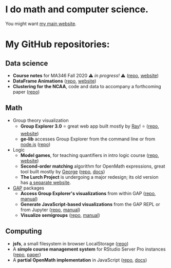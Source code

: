 
# I do math and computer science.

You might want [my main website](https://nathancarter.github.io).

# My GitHub repositories:

## Data science

 * **Course notes** for MA346 Fall 2020 ⚠️ *in progress!* ⚠️
   ([repo](https://github.com/nathancarter/MA346-course-notes),
   [website](https://nathancarter.github.io/MA346-course-notes/))
 * **DataFrame Animations**
   ([repo](https://github.com/nathancarter/dataframe-animations),
   [website](https://nathancarter.github.io/dataframe-animations/))
 * **Clustering for the NCAA**, code and data to accompany a forthcoming paper
   ([repo](https://github.com/nathancarter/clustering-for-ncaa))

## Math

 * Group theory visualization
    * **Group Explorer 3.0**
      ⭐️ great web app built mostly by [Ray](https://github.com/rayellis4)! ⭐️
      ([repo](https://github.com/nathancarter/group-explorer),
      [website](http://nathancarter.github.io/group-explorer/index.html))
    * **ge-lib** accesses Group Explorer from the command line or from
      [node.js](https://nodejs.org/en/)
       ([repo](https://github.com/nathancarter/ge-lib))
 * Logic
    * **Model games**, for teaching quantifiers in intro logic course
      ([repo](https://github.com/nathancarter/model-games),
      [website](https://nathancarter.github.io/model-games/))
    * **Second-order matching** algorithm for OpenMath expressions,
      great tool built mostly by [George](https://github.com/GeorgeTillisch)
      ([repo](https://github.com/lurchmath/second-order-matching),
      [docs](https://lurchmath.github.io/second-order-matching/docs/))
    * **The Lurch Project** is undergoing a major redesign;
      its old version has [a separate website](http://lurchmath.org/).
 * [GAP](http://www.gap-system.org/) packages
    * **Access Group Explorer's visualizations** from within GAP
      ([repo](https://github.com/nathancarter/gap-pkg-groupexplorer),
      [manual](https://nathancarter.github.io/gap-pkg-groupexplorer/))
    * **Generate JavaScript-based visualizations**
      from the GAP REPL or from Jupyter
      ([repo](https://github.com/nathancarter/jupyterviz),
      [manual](https://nathancarter.github.io/jupyterviz/))
    * **Visualize semigroups**
      ([repo](https://github.com/nathancarter/semigroupviz),
      [manual](https://nathancarter.github.io/semigroupviz/))

## Computing

 * **jsfs**, a small filesystem in browser LocalStorage
   ([repo](https://github.com/nathancarter/jsfs))
 * A **simple course management system** for RStudio Server Pro instances
   ([repo](https://github.com/nathancarter/simplecms),
   [paper](https://escholarship.org/uc/item/5092x4hx))
 * A **partial OpenMath implementation** in JavaScript
   ([repo](https://github.com/lurchmath/openmath-js),
   [docs](https://lurchmath.github.io/openmath-js/site/))
